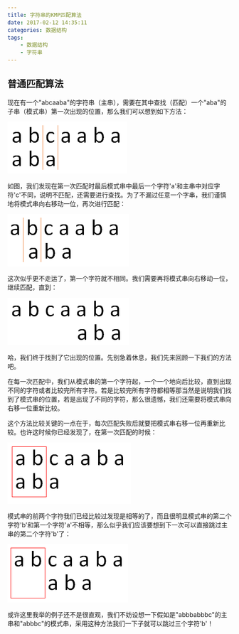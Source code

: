 ```yaml
---
title: 字符串的KMP匹配算法
date: 2017-02-12 14:35:11
categories: 数据结构
tags:
    - 数据结构
    - 字符串
---
```


## 普通匹配算法


现在有一个"abcaaba"的字符串（主串），需要在其中查找（匹配）一个"aba"的子串（模式串）第一次出现的位置，那么我们可以想到如下方法：

<img src="字符串的KMP匹配算法/1.png" alt="普通第一次匹配" class="blockquote-center" />

如图，我们发现在第一次匹配时最后模式串中最后一个字符'a'和主串中对应字符'c'不同，说明不匹配，还需要进行查找。为了不漏过任意一个字串，我们谨慎地将模式串向右移动一位，再次进行匹配：

![p2]

这次似乎更不走运了，第一个字符就不相同。我们需要再将模式串向右移动一位，继续匹配，直到：

![p3]

哈，我们终于找到了它出现的位置。先别急着休息，我们先来回顾一下我们的方法吧。

在每一次匹配中，我们从模式串的第一个字符起，一个一个地向后比较，直到出现不同的字符或者比较完所有字符。若是比较完所有字符都相等那当然是说明我们找到了模式串的位置，若是出现了不同的字符，那么很遗憾，我们还需要将模式串向右移一位重新比较。

这个方法比较关键的一点在于，每次匹配失败后就要把模式串右移一位再重新比较。也许这时候你已经发现了，在第一次匹配的时候：

![p4]

模式串的前两个字符我们已经比较过发现是相等的了，而且很明显模式串的第二个字符'b'和第一个字符'a'不相等，那么似乎我们应该要想到下一次可以直接跳过主串的第二个字符'b'了：

![p5]

或许这里我举的例子还不是很直观，我们不妨设想一下假如是"abbbabbbc"的主串和"abbbc"的模式串，采用这种方法我们一下子就可以跳过三个字符'b'！


[p1]:字符串的KMP匹配算法/1.png "普通第一次匹配"
[p2]:字符串的KMP匹配算法/2.png "普通第二次匹配"
[p3]:字符串的KMP匹配算法/3.png "普通最后一次匹配"
[p4]:字符串的KMP匹配算法/4.png "普通第一次匹配2"
[p5]:字符串的KMP匹配算法/5.png "普通第二次匹配2"